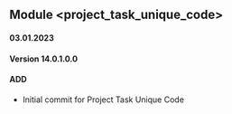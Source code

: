 ## Module <project_task_unique_code>

####  03.01.2023
#### Version 14.0.1.0.0
#### ADD

- Initial commit for Project Task Unique Code
